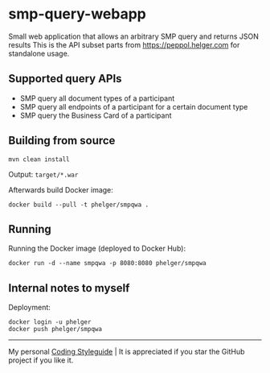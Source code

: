 # smp-query-webapp

Small web application that allows an arbitrary SMP query and returns JSON results
This is the API subset parts from https://peppol.helger.com for standalone usage.

## Supported query APIs

* SMP query all document types of a participant
* SMP query all endpoints of a participant for a certain document type
* SMP query the Business Card of a participant

## Building from source

```
mvn clean install
```

Output: `target/*.war`

Afterwards build Docker image:

```
docker build --pull -t phelger/smpqwa .
```

## Running

Running the Docker image (deployed to Docker Hub):

```
docker run -d --name smpqwa -p 8080:8080 phelger/smpqwa
```

## Internal notes to myself

Deployment:

```
docker login -u phelger
docker push phelger/smpqwa
```

---

My personal [Coding Styleguide](https://github.com/phax/meta/blob/master/CodingStyleguide.md) |
It is appreciated if you star the GitHub project if you like it.